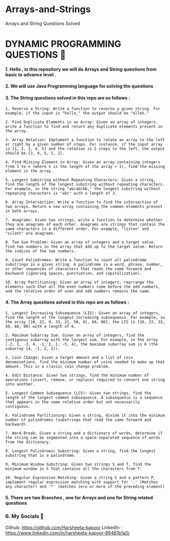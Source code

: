 # Arrays-and-Strings
Arrays and String Questions Solved

# DYNAMIC PROGRAMMING QUESTIONS 💯

#### 1. Hello , in this repository we will do Arrays and String questions from basic to advance level .
#### 2. We will use Java Programming language for solving the questions 
#### 3. The String questions solved in this repo are as follows :
    1. Reverse a String: Write a function to reverse a given string. For example, if the input is "hello," the output should be "olleh." 
    
    2. Find Duplicate Elements in an Array: Given an array of integers, write a function to find and return any duplicate elements present in the array. 
    
    3. Array Rotation: Implement a function to rotate an array to the left or right by a given number of steps. For instance, if the input array is [1, 2, 3, 4, 5] and the rotation is 2 steps to the left, the output should be [3, 4, 5, 1, 2]. 
    
    4. Find Missing Element in Array: Given an array containing integers from 1 to n (where n is the length of the array + 1), find the missing element in the array. 
   
    5. Longest Substring without Repeating Characters: Given a string, find the length of the longest substring without repeating characters. For example, in the string "abcabcbb," the longest substring without repeating characters is "abc" with a length of 3. 
    
    6. Array Intersection: Write a function to find the intersection of two arrays. Return a new array containing the common elements present in both arrays. 
    
    7. Anagrams: Given two strings, write a function to determine whether they are anagrams of each other. Anagrams are strings that contain the same characters in a different order. For example, "listen" and "silent" are anagrams. 
   
    8. Two Sum Problem: Given an array of integers and a target value, find two numbers in the array that add up to the target value. Return the indices of the two numbers.
    
    9. Count Palindromes: Write a function to count all palindrome substrings in a given string. A palindrome is a word, phrase, number, or other sequences of characters that reads the same forward and backward (ignoring spaces, punctuation, and capitalization).
    
    10. Array Partitioning: Given an array of integers, rearrange the elements such that all the even numbers come before the odd numbers, and the relative order of even and odd numbers remains the same.
    
#### 4. The Array questions solved in this repo are as follows :
    1. Longest Increasing Subsequence (LIS): Given an array of integers, find the length of the longest increasing subsequence. For example, in the array [10, 22, 9, 33, 21, 50, 41, 60, 80], the LIS is [10, 22, 33, 50, 60, 80] with a length of 6.
    
    2. Maximum Subarray Sum: Given an array of integers, find the contiguous subarray with the largest sum. For example, in the array [-2, 1, -3, 4, -1, 2, 1, -5, 4], the maximum subarray sum is 6 (the subarray [4, -1, 2, 1]).
    
    3. Coin Change: Given a target amount and a list of coin denominations, find the minimum number of coins needed to make up that amount. This is a classic coin change problem.
   
    4. Edit Distance: Given two strings, find the minimum number of operations (insert, remove, or replace) required to convert one string into another.
    
    5. Longest Common Subsequence (LCS): Given two strings, find the length of the longest common subsequence. A subsequence is a sequence that appears in the same relative order but not necessarily contiguous.
    
    6. Palindrome Partitioning: Given a string, divide it into the minimum number of palindromes (substrings that read the same forward and backward).
   
    7. Word Break: Given a string and a dictionary of words, determine if the string can be segmented into a space-separated sequence of words from the dictionary.
    
    8. Longest Palindromic Substring: Given a string, find the longest substring that is a palindrome.
    
    9. Minimum Window Substring: Given two strings S and T, find the minimum window in S that contains all the characters from T.
    
    10. Regular Expression Matching: Given a string S and a pattern P, implement regular expression matching with support for '.' (Matches any character) and '*' (matches zero or more of the preceding element)
   
#### 5. There are two Branches , one for Arrays and one for String related questions  
### 6. My Socials 🥰
 Github: <https://github.com/Harsheeta-kapoor> 
 LinkedIn : <https://www.linkedin.com/in/harsheeta-kapoor-86461b1a0/>
